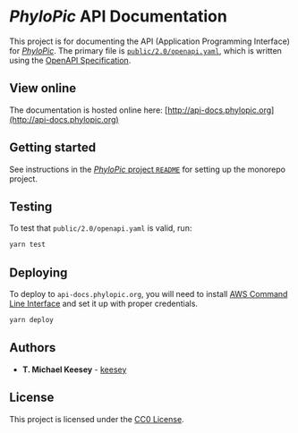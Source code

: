 # _PhyloPic_ API Documentation

This project is for documenting the API (Application Programming Interface) for [_PhyloPic_](https://www.phylopic.org). The primary file is [`public/2.0/openapi.yaml`](./public/2.0/openapi.yaml), which is written using the [OpenAPI Specification](https://swagger.io/specification/).

## View online

The documentation is hosted online here: [http://api-docs.phylopic.org](http://api-docs.phylopic.org)

## Getting started

See instructions in the [_PhyloPic_ project `README`](../../README.md) for setting up the monorepo project.

## Testing

To test that `public/2.0/openapi.yaml` is valid, run:

```sh
yarn test
```

## Deploying

To deploy to `api-docs.phylopic.org`, you will need to install [AWS Command Line Interface](https://aws.amazon.com/cli/) and set it up with proper credentials.

```sh
yarn deploy
```

## Authors

- **T. Michael Keesey** - [keesey](https://github.com/keesey)

## License

This project is licensed under the [CC0 License](https://creativecommons.org/share-your-work/public-domain/cc0).
